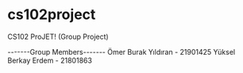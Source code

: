 # cs102project
CS102 ProJET! (Group Project)

-------Group Members-------
Ömer Burak Yıldıran - 21901425
Yüksel Berkay Erdem - 21801863
